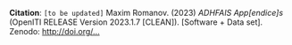**Citation**: `[to be updated]` Maxim Romanov. (2023) *ADHFAIS App[endice]s* (OpenITI RELEASE Version 2023.1.7 [CLEAN]). [Software + Data set]. Zenodo: <http://doi.org/...>
